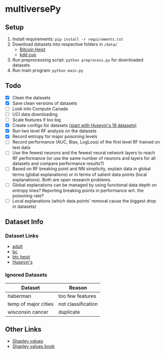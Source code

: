 # multiversePy

## Setup
1. Install requirements: `pip install -r requirements.txt`
1. Download datasets into respective folders in `/data/`
    * [Bitcoin Heist](https://archive.ics.uci.edu/ml/datasets/BitcoinHeistRansomwareAddressDataset)
    * [kdd cup](https://drive.google.com/drive/folders/1cavYoE2ocmAYlP0VIWiT6Q-JTrpnHn6T?usp=sharing)
1. Run preprocessing script: `python preprocess.py` for downloaded datasets
1. Run main program: `python main.py`

## Todo
* [x] Clean the datasets
* [x] Save clean versions of datasets
* [ ] Look into Compute Canada
* [ ] UCI data downloading 
* [ ] Scale features if too big
* [x] Create configs for datasets [(start with Huseyin's 18 datasets)](https://drive.google.com/drive/folders/1cavYoE2ocmAYlP0VIWiT6Q-JTrpnHn6T?usp=sharing)
* [x] Run two level RF analysis on the datasets
* [x] Record entropy for major poisoning levels
* [ ] Record performance (AUC, Bias, LogLoss) of the first level RF trained on test data
* [ ] Use the fewest neurons and the fewest neural network layers to reach RF performance (or use the same number of neurons and layers for all datasets and compare performance results?)
* [ ] Based on RF breaking point and NN simplicity, explain data in global terms (global explanations) or in terms of salient data points (local explanations). Both are open research problems.
* [ ] Global explanations can be managed by using functional data depth on entropy lines? Reporting breaking points in performance wrt. the poisoning rate?
* [ ] Local explanations (which data points' removal cause the biggest drop in datasets)

## Dataset Info

### Dataset Links
* [adult](https://archive.ics.uci.edu/ml/datasets/Adult)
* [bc](https://archive.ics.uci.edu/ml/datasets/Breast+Cancer+Wisconsin+%28Diagnostic%29)
* [btc heist](https://archive.ics.uci.edu/ml/datasets/BitcoinHeistRansomwareAddressDataset)
* [Huseyin's](https://drive.google.com/drive/folders/1cavYoE2ocmAYlP0VIWiT6Q-JTrpnHn6T?usp=sharing)

### Ignored Datasets
| Dataset              | Reason             |
|----------------------|--------------------|
| haberman             | too few features   |
| temp of major cities | not classification |
| wisconsin cancer     | duplicate          |


## Other Links
* [Shapley values](https://dalex.drwhy.ai/)
* [Shapley values book](https://ema.drwhy.ai/shapley.html)
